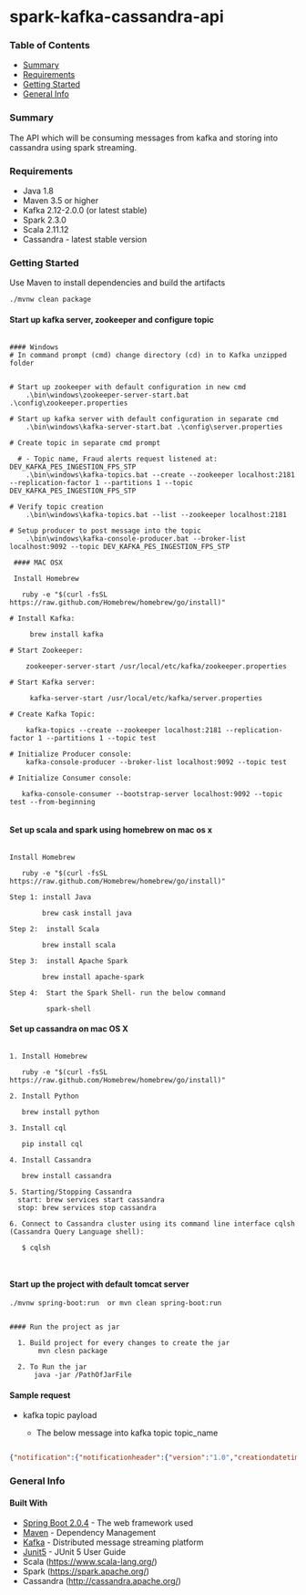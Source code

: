 # spark-kafka-cassandra-api


### Table of Contents

* [Summary](#summary)
* [Requirements](#requirements)
* [Getting Started](#getting-started)
* [General Info](#general-info)

### Summary

The API which will be consuming messages from kafka and storing into cassandra using spark streaming.

### Requirements

* Java 1.8
* Maven 3.5 or higher
* Kafka 2.12-2.0.0 (or latest stable)
* Spark 2.3.0
* Scala 2.11.12
* Cassandra - latest stable version

### Getting Started

Use Maven to install dependencies and build the artifacts
```
./mvnw clean package
```

#### Start up kafka server, zookeeper and configure topic

```text

#### Windows
# In command prompt (cmd) change directory (cd) in to Kafka unzipped folder


# Start up zookeeper with default configuration in new cmd
    .\bin\windows\zookeeper-server-start.bat .\config\zookeeper.properties

# Start up kafka server with default configuration in separate cmd
    .\bin\windows\kafka-server-start.bat .\config\server.properties
    
# Create topic in separate cmd prompt

  # - Topic name, Fraud alerts request listened at: DEV_KAFKA_PES_INGESTION_FPS_STP
    .\bin\windows\kafka-topics.bat --create --zookeeper localhost:2181 --replication-factor 1 --partitions 1 --topic DEV_KAFKA_PES_INGESTION_FPS_STP
    
# Verify topic creation
    .\bin\windows\kafka-topics.bat --list --zookeeper localhost:2181

# Setup producer to post message into the topic
    .\bin\windows\kafka-console-producer.bat --broker-list localhost:9092 --topic DEV_KAFKA_PES_INGESTION_FPS_STP
    
 #### MAC OSX
 
 Install Homebrew

   ruby -e "$(curl -fsSL https://raw.github.com/Homebrew/homebrew/go/install)"
 
# Install Kafka:

     brew install kafka
 
# Start Zookeeper:

    zookeeper-server-start /usr/local/etc/kafka/zookeeper.properties
    
# Start Kafka server:

     kafka-server-start /usr/local/etc/kafka/server.properties

# Create Kafka Topic:

    kafka-topics --create --zookeeper localhost:2181 --replication-factor 1 --partitions 1 --topic test
    
# Initialize Producer console:
    kafka-console-producer --broker-list localhost:9092 --topic test

# Initialize Consumer console:

   kafka-console-consumer --bootstrap-server localhost:9092 --topic test --from-beginning
 
```

#### Set up scala and spark using homebrew on mac os x

``` text

Install Homebrew

   ruby -e "$(curl -fsSL https://raw.github.com/Homebrew/homebrew/go/install)"

Step 1: install Java

        brew cask install java

Step 2:  install Scala

        brew install scala
        
Step 3:  install Apache Spark

        brew install apache-spark
        
Step 4:  Start the Spark Shell- run the below command

         spark-shell

```

#### Set up cassandra on mac OS X

``` text

1. Install Homebrew

   ruby -e "$(curl -fsSL https://raw.github.com/Homebrew/homebrew/go/install)"

2. Install Python

   brew install python

3. Install cql

   pip install cql

4. Install Cassandra

   brew install cassandra

5. Starting/Stopping Cassandra
  start: brew services start cassandra
  stop: brew services stop cassandra

6. Connect to Cassandra cluster using its command line interface cqlsh (Cassandra Query Language shell):

   $ cqlsh
   
   
```

#### Start up the project with default tomcat server

```
./mvnw spring-boot:run  or mvn clean spring-boot:run


#### Run the project as jar 

  1. Build project for every changes to create the jar
       mvn clesn package
       
  2. To Run the jar
      java -jar /PathOfJarFile

```

#### Sample request

* kafka topic payload

    - The below message into kafka topic topic_name

```json

{"notification":{"notificationheader":{"version":"1.0","creationdatetime":"2019-01-29T12:07:32.587Z","notificationkey":"TN1144551000200220","numberofevents":1}}}

```

### General Info

#### Built With

* [Spring Boot 2.0.4](https://docs.spring.io/spring-boot/docs/current/reference/htmlsingle/) - The web framework used
* [Maven](https://maven.apache.org/) - Dependency Management
* [Kafka](https://kafka.apache.org/) - Distributed message streaming platform
* [Junit5](https://junit.org/junit5/docs/current/user-guide/) - JUnit 5 User Guide
* Scala (https://www.scala-lang.org/)
* Spark (https://spark.apache.org/)
* Cassandra (http://cassandra.apache.org/)

